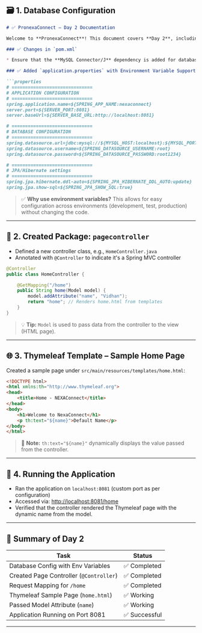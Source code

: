 🗃️ 1. Database Configuration
---

````markdown
# ✅ PronexaConnect – Day 2 Documentation

Welcome to **PronexaConnect**! This document covers **Day 2**, including database configuration, basic controller setup, Thymeleaf integration, and running the application.

### ✅ Changes in `pom.xml`

* Ensure that the **MySQL Connector/J** dependency is added for database connectivity.

### ✅ Added `application.properties` with Environment Variable Support

```properties
# ==============================
# APPLICATION CONFIGURATION
# ==============================
spring.application.name=${SPRING_APP_NAME:nexaconnect}
server.port=${SERVER_PORT:8081}
server.baseUrl=${SERVER_BASE_URL:http://localhost:8081}

# ==============================
# DATABASE CONFIGURATION
# ==============================
spring.datasource.url=jdbc:mysql://${MYSQL_HOST:localhost}:${MYSQL_PORT:3306}/${MYSQL_DB:nexaconnect}
spring.datasource.username=${SPRING_DATASOURCE_USERNAME:root}
spring.datasource.password=${SPRING_DATASOURCE_PASSWORD:root1234}

# ==============================
# JPA/Hibernate settings
# ==============================
spring.jpa.hibernate.ddl-auto=${SPRING_JPA_HIBERNATE_DDL_AUTO:update}
spring.jpa.show-sql=${SPRING_JPA_SHOW_SQL:true}
````

> ✅ **Why use environment variables?**
> This allows for easy configuration across environments (development, test, production) without changing the code.

---

## 📁 2. Created Package: `pagecontroller`

* Defined a new controller class, e.g., `HomeController.java`
* Annotated with `@Controller` to indicate it's a Spring MVC controller

```java
@Controller
public class HomeController {

    @GetMapping("/home")
    public String home(Model model) {
        model.addAttribute("name", "Vidhan");
        return "home"; // Renders home.html from templates
    }
}
```

> 💡 **Tip:** `Model` is used to pass data from the controller to the view (HTML page).

---

## 🌐 3. Thymeleaf Template – Sample Home Page

Created a sample page under `src/main/resources/templates/home.html`:

```html
<!DOCTYPE html>
<html xmlns:th="http://www.thymeleaf.org">
<head>
    <title>Home - NEXAConnect</title>
</head>
<body>
    <h1>Welcome to NexaConnect</h1>
    <p th:text="${name}">Default Name</p>
</body>
</html>
```

> 🧠 **Note:** `th:text="${name}"` dynamically displays the value passed from the controller.

---

## 🚀 4. Running the Application

* Ran the application on `localhost:8081` (custom port as per configuration)
* Accessed via: [http://localhost:8081/home](http://localhost:8081/home)
* Verified that the controller rendered the Thymeleaf page with the dynamic name from the model.

---

## 📌 Summary of Day 2

| **Task**                                | **Status**   |
| --------------------------------------- | ------------ |
| Database Config with Env Variables      | ✅ Completed  |
| Created Page Controller (`@Controller`) | ✅ Completed  |
| Request Mapping for `/home`             | ✅ Completed  |
| Thymeleaf Sample Page (`home.html`)     | ✅ Working    |
| Passed Model Attribute (`name`)         | ✅ Working    |
| Application Running on Port 8081        | ✅ Successful |

---

